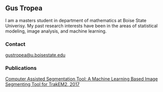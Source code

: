 ## Gus Tropea
I am a masters student in department of mathematics at Boise State Univerisy. My past research interests have been in the areas of statistical modeling, image analysis, and machine learning.

### Contact

gustropea@u.boisestate.edu

### Publications

[Computer Assisted Segmentation Tool: A Machine Learning Based Image Segmenting Tool for TrakEM2, 2017](https://link.springer.com/chapter/10.1007/978-3-319-59575-7_22)

